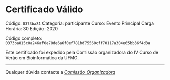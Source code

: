 # Certificado Válido

Código: `0373ba81`
Categoria: participante
Curso: Evento Principal
Carga Horária: 30
Edição: 2020


Código completo: `0373ba815c0a246af0e78de6a6f0ef781bd75560cff70117a304e65bb36f4d3a`


Este certificado foi expedido pela Comissão organizadora do IV Curso de Verão em Bioinformática da UFMG.

----

Qualquer dúvida contacte a [_Comissão Organizadora_](<mailto:cursobioinfoufmg@gmail.com$subject=[Certificados]>)

